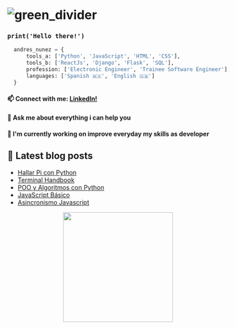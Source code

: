 # ![green_divider](https://user-images.githubusercontent.com/7065401/52071924-c003ad80-2562-11e9-8297-1c6595f8a7ff.png)

### <code>print('Hello there!')</code>

```python
  andres_nunez = {
      tools_a: ['Python', 'JavaScript', 'HTML', 'CSS'],
      tools_b: ['ReactJs', 'Django', 'Flask', 'SQL'],
      profession: ['Electronic Engineer', 'Trainee Software Engineer'],
      languages: ['Spanish 🇲🇽', 'English 🇬🇧']
  }
```
<h4 align="left">📫 Connect with me: <a href="https://www.linkedin.com/in/andresnunez-5a47a41b8/">LinkedIn!</a></h4>
<h4>💬 Ask me about everything i can help you</h4>
<h4>🔭 I'm currently working on improve everyday  my skills as developer<h4>
 
<h2>📗 Latest blog posts</h2>
  <ul>
    <li><a href="#">Hallar Pi con Python</a></li>
    <li><a href="https://github.com/AndresNunezG/The-A-Blog/tree/main/handbook/Terminal">Terminal Handbook</a></li>
    <li><a href="https://github.com/AndresNunezG/The-A-Blog/tree/main/handbook/PythonAlgoritmosPOO">POO y Algoritmos con Python</a></li>
    <li><a href="https://github.com/AndresNunezG/The-A-Blog/tree/main/handbook/JavaScriptBasico">JavaScript Básico</a></li>
    <li><a href="https://github.com/AndresNunezG/The-A-Blog/tree/main/handbook/JavascriptAsincronismo">Asincronismo Javascript</a></li>
  </ul>  
  
<p align="center">
<img align="center" width="250px" src="https://github-readme-stats.vercel.app/api/top-langs/?username=AndresNunezG"></img> 
</p>
